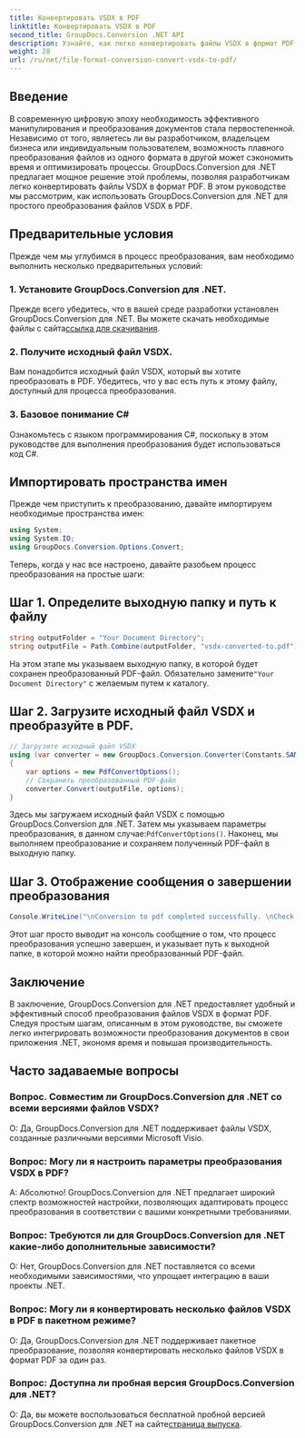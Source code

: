 ```yaml
---
title: Конвертировать VSDX в PDF
linktitle: Конвертировать VSDX в PDF
second_title: GroupDocs.Conversion .NET API
description: Узнайте, как легко конвертировать файлы VSDX в формат PDF с помощью GroupDocs.Conversion для .NET. Повысьте свою продуктивность.
weight: 28
url: /ru/net/file-format-conversion-convert-vsdx-to-pdf/
---
```

## Введение
В современную цифровую эпоху необходимость эффективного манипулирования и преобразования документов стала первостепенной. Независимо от того, являетесь ли вы разработчиком, владельцем бизнеса или индивидуальным пользователем, возможность плавного преобразования файлов из одного формата в другой может сэкономить время и оптимизировать процессы. GroupDocs.Conversion для .NET предлагает мощное решение этой проблемы, позволяя разработчикам легко конвертировать файлы VSDX в формат PDF. В этом руководстве мы рассмотрим, как использовать GroupDocs.Conversion для .NET для простого преобразования файлов VSDX в PDF.
## Предварительные условия
Прежде чем мы углубимся в процесс преобразования, вам необходимо выполнить несколько предварительных условий:
### 1. Установите GroupDocs.Conversion для .NET.
 Прежде всего убедитесь, что в вашей среде разработки установлен GroupDocs.Conversion для .NET. Вы можете скачать необходимые файлы с сайта[ссылка для скачивания](https://releases.groupdocs.com/conversion/net/).
### 2. Получите исходный файл VSDX.
Вам понадобится исходный файл VSDX, который вы хотите преобразовать в PDF. Убедитесь, что у вас есть путь к этому файлу, доступный для процесса преобразования.
### 3. Базовое понимание C#
Ознакомьтесь с языком программирования C#, поскольку в этом руководстве для выполнения преобразования будет использоваться код C#.

## Импортировать пространства имен
Прежде чем приступить к преобразованию, давайте импортируем необходимые пространства имен:
```csharp
using System;
using System.IO;
using GroupDocs.Conversion.Options.Convert;
```

Теперь, когда у нас все настроено, давайте разобьем процесс преобразования на простые шаги:
## Шаг 1. Определите выходную папку и путь к файлу
```csharp
string outputFolder = "Your Document Directory";
string outputFile = Path.Combine(outputFolder, "vsdx-converted-to.pdf");
```
 На этом этапе мы указываем выходную папку, в которой будет сохранен преобразованный PDF-файл. Обязательно замените`"Your Document Directory"` с желаемым путем к каталогу.
## Шаг 2. Загрузите исходный файл VSDX и преобразуйте в PDF.
```csharp
// Загрузите исходный файл VSDX
using (var converter = new GroupDocs.Conversion.Converter(Constants.SAMPLE_VSDX))
{
    var options = new PdfConvertOptions();
    // Сохранить преобразованный PDF-файл
    converter.Convert(outputFile, options);
}
```
 Здесь мы загружаем исходный файл VSDX с помощью GroupDocs.Conversion для .NET. Затем мы указываем параметры преобразования, в данном случае:`PdfConvertOptions()`. Наконец, мы выполняем преобразование и сохраняем полученный PDF-файл в выходную папку.
## Шаг 3. Отображение сообщения о завершении преобразования
```csharp
Console.WriteLine("\nConversion to pdf completed successfully. \nCheck output in {0}", outputFolder);
```
Этот шаг просто выводит на консоль сообщение о том, что процесс преобразования успешно завершен, и указывает путь к выходной папке, в которой можно найти преобразованный PDF-файл.

## Заключение
В заключение, GroupDocs.Conversion для .NET предоставляет удобный и эффективный способ преобразования файлов VSDX в формат PDF. Следуя простым шагам, описанным в этом руководстве, вы сможете легко интегрировать возможности преобразования документов в свои приложения .NET, экономя время и повышая производительность.
## Часто задаваемые вопросы
### Вопрос. Совместим ли GroupDocs.Conversion для .NET со всеми версиями файлов VSDX?
О: Да, GroupDocs.Conversion для .NET поддерживает файлы VSDX, созданные различными версиями Microsoft Visio.
### Вопрос: Могу ли я настроить параметры преобразования VSDX в PDF?
А: Абсолютно! GroupDocs.Conversion для .NET предлагает широкий спектр возможностей настройки, позволяющих адаптировать процесс преобразования в соответствии с вашими конкретными требованиями.
### Вопрос: Требуются ли для GroupDocs.Conversion для .NET какие-либо дополнительные зависимости?
О: Нет, GroupDocs.Conversion для .NET поставляется со всеми необходимыми зависимостями, что упрощает интеграцию в ваши проекты .NET.
### Вопрос: Могу ли я конвертировать несколько файлов VSDX в PDF в пакетном режиме?
О: Да, GroupDocs.Conversion для .NET поддерживает пакетное преобразование, позволяя конвертировать несколько файлов VSDX в формат PDF за один раз.
### Вопрос: Доступна ли пробная версия GroupDocs.Conversion для .NET?
 О: Да, вы можете воспользоваться бесплатной пробной версией GroupDocs.Conversion для .NET на сайте[страница выпуска](https://releases.groupdocs.com/).